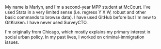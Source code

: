 
My name is Marlyn, and I'm a second-year MPP student at McCourt. I've used Stata in a very limited sense (i.e. regress Y X W, robust and other basic commands to browse data). I have used GitHub before but I'm new to GitKraken. I have never used SurveyCTO.

I'm originally from Chicago, which mostly explains my primary interest in social urban policy. In my past lives, I worked on criminal-immigration issues.